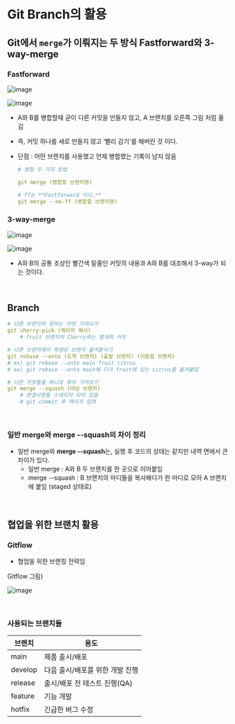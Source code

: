 # Git Branch의 활용

## Git에서 `merge`가 이뤄지는 두 방식 **Fastforward**와 **3-way-merge**

### **Fastforward**

![image](https://github.com/YuHyeonWook/TIL/assets/110236953/9c472cff-a5d9-44f6-8f67-0ce773962665)

![image](https://github.com/YuHyeonWook/TIL/assets/110236953/13c97ca5-28e7-4555-889c-29cbac6be931)

- A와 B를 병합할때 굳이 다른 커밋을 만들지 않고, A 브랜치를 오른쪽 그림 처럼 옮김
- 즉, 커밋 하나를 새로 만들지 않고 ‘빨리 감기'를 해버린 것 이다.
- 단점 : 어떤 브랜치를 사용했고 언제 병합했는 기록이 남지 않음

  ```yaml
  # 병합 두 가지 방법

  git merge (병합할 브랜치명)

  # ff는 **Fastforward 이다.**
  git merge --no-ff (병합할 브랜치명)
  ```

### **3-way-merge**

![image](https://github.com/YuHyeonWook/TIL/assets/110236953/a8eeb33f-490f-471d-b2ef-75f6a4a77752)

![image](https://github.com/YuHyeonWook/TIL/assets/110236953/e3833394-3b65-4284-ba8d-2fdafeb87790)

- A와 B의 공통 조상인 빨간색 밑줄인 커밋의 내용과 A와 B를 대조해서 3-way가 되는 것이다.

<br/>

## Branch

```yaml
# 다른 브랜치의 원하는 커밋 가져오기
git cherry-pick (체리의 해시)
	# fruit 브랜치의 Cherry와는 별개의 커밋

# 다른 브랜치에서 파생된 브랜치 옮겨붙이기
git rebase --onto (도착 브랜치) (출발 브랜치) (이동할 브랜치)
# ex) git rebase --onto main fruit citrus
# ex) git rebase --onto main에 다가 fruit에 있는 citrus를 옮겨붙임

# 다른 커밋들을 하나로 묶어 가져오기
git merge --squash (대상 브랜치)
	# 변경사항들 스테이지 되어 있음
	# git commit 후 메시지 입력

```

<br/>

### **일반 merge와** merge --squash**의 차이 정리**

- 일반 merge와 **merge --squash**는, 실행 후 코드의 상태는 같지만 내역 면에서 큰 차이가 있다.
  - 일반 merge : A와 B 두 브랜치를 한 곳으로 이어붙임
  - merge --squash : B 브랜치의 마디들을 복사해다가 한 마디로 모아 A 브랜치에 붙임 (staged 상태로)

<br/>

## 협업을 위한 브랜치 활용

### **Gitflow**

- 협업을 위한 브랜칭 전략임

Gitflow 그림)

![image](https://github.com/YuHyeonWook/TIL/assets/110236953/4ba3203a-666c-44ec-a738-74ac942dc89c)

<br/>

### **사용되는 브랜치들**

| 브랜치  | 용도                            |
| ------- | ------------------------------- |
| main    | 제품 출시/배포                  |
| develop | 다음 출시/배포를 위한 개발 진행 |
| release | 출시/배포 전 테스트 진행(QA)    |
| feature | 기능 개발                       |
| hotfix  | 긴급한 버그 수정                |
